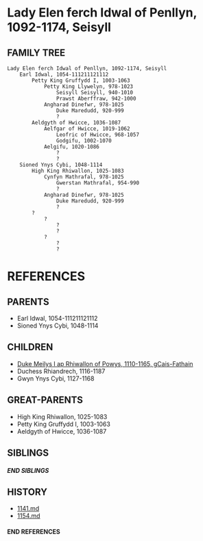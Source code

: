 # Lady Elen ferch Idwal of Penllyn, 1092-1174, Seisyll

## FAMILY TREE
```
Lady Elen ferch Idwal of Penllyn, 1092-1174, Seisyll
    Earl Idwal, 1054-111211121112
        Petty King Gruffydd I, 1003-1063
            Petty King Llywelyn, 978-1023
                Seisyll Seisyll, 940-1010
                Prawst Aberffraw, 942-1000
            Angharad Dinefwr, 978-1025
                Duke Maredudd, 920-999
                ?
        Aeldgyth of Hwicce, 1036-1087
            Aelfgar of Hwicce, 1019-1062
                Leofric of Hwicce, 968-1057
                Godgifu, 1002-1070
            Aelgifu, 1020-1086
                ?
                ?
    Sioned Ynys Cybi, 1048-1114
        High King Rhiwallon, 1025-1083
            Cynfyn Mathrafal, 978-1025
                Gwerstan Mathrafal, 954-990
                ?
            Angharad Dinefwr, 978-1025
                Duke Maredudd, 920-999
                ?
        ?
            ?
                ?
                ?
            ?
                ?
                ?
```


# REFERENCES

## PARENTS 
* Earl Idwal, 1054-111211121112
* Sioned Ynys Cybi, 1048-1114

## CHILDREN 
* [Duke Meilys I ap Rhiwallon of Powys, 1110-1165, gCais-Fathain](p/meilys_i_ap_rhiwallon_1110.md)
* Duchess Rhiandrech, 1116-1187
* Gwyn Ynys Cybi, 1127-1168


## GREAT-PARENTS 
* High King Rhiwallon, 1025-1083
* Petty King Gruffydd I, 1003-1063
* Aeldgyth of Hwicce, 1036-1087

## SIBLINGS

##### END SIBLINGS  
## HISTORY
* [1141.md](../h/1141.md)
* [1154.md](../h/1154.md)

#### END REFERENCES
